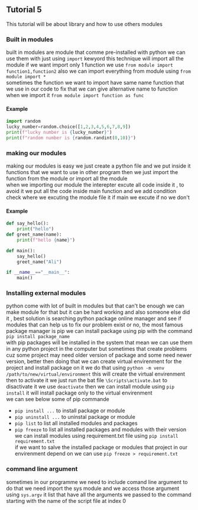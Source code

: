 ## Tutorial 5
This tutorial will be about library and how to use others modules 

### Built in modules
built in modules are module that comme pre-installed with python we can use them with just using `import` kewyord
this technique will import all the module if we want import only 1 function we use `from module import function1,function2` also we can import everything from module using `from module import *`  
sometimes the function we want to import have same name function that we use in our code to fix that we can give alternative name to function when we import it `from module import function as func`
#### Example
```Python
import random
lucky_number=random.choice([1,2,3,4,5,6,7,8,9])
print(f"lucky number is {lucky_number}")
print(f"random number is {random.randint(0,10)}")
```

### making our modules
making our modules is easy we just create a python file and we put inside it functions that we want to use in other program
then we just import the function from the module or import all the module  
when we importing our module the interepter excute all code inside it , to avoid it we put all the code inside main function and we add condition check where we excuting the module file it if main we excute if no we don't
#### Example
```Python
def say_hello():
    print("hello")
def greet_name(name):
    print(f"hello {name}")

def main():
    say_hello()
    greet_name("Ali")

if __name__=="__main__":
    main()
```
### Installing external modules
python come with lot of built in modules but that can't be enough  we can make module for that but it can be hard working and also someone else did it , best solution is searching python package online manager and see if modules that can help us to fix our problem exist or no, the most famous package manager is pip we can install package using pip with the command `pip install package_name`  
with pip packages will be installed in the system that mean we can use them in any python project in the computer but sometimes that create problems cuz some project may need older version of package and some need newer version, better then doing that we can create virtual envirenment for the project and install package on it we do that using `python -m venv /path/to/new/virtual/environment` this will create the virtual envirenment then to activate it we just run the bat file  `\Scripts\activate.bat` to disactivate it we use `deactivate`
then we can install module using `pip install` it will install package only to the virtual envirenment  
we can see below some of pip commande
* `pip install ...` to install package or module
* `pip uninstall ...` to uninstal package or module
* `pip list` to list all installed modules and packages
* `pip freeze` to list all installed packages and modules with their version
we can install modules using requirement.txt file using `pip install requirement.txt`  
if we want to salve the installed package or modules that project in our envirenment depend on we can use `pip freeze > requirement.txt`
### command line argument
sometimes in our programme we need to include comand line argument to do that we need import the sys module and we access those argument using `sys.argv` it list that have all the arguments we passed to the command starting with the name of the script file at index 0
